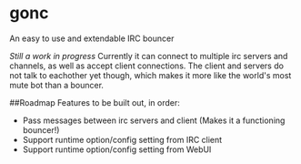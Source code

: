 gonc
====

An easy to use and extendable IRC bouncer

*Still a work in progress*
Currently it can connect to multiple irc servers and channels, as well as accept client connections.
The client and servers do not talk to eachother yet though, which makes it more like the world's most mute bot than a bouncer.

##Roadmap
Features to be built out, in order:
* Pass messages between irc servers and client (Makes it a functioning bouncer!)
* Support runtime option/config setting from IRC client
* Support runtime option/config setting from WebUI
